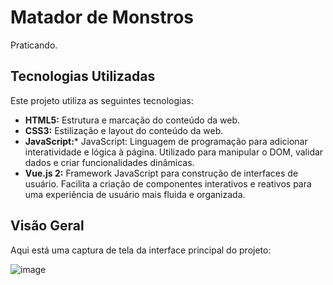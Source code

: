 # Matador de Monstros

Praticando.

## Tecnologias Utilizadas

Este projeto utiliza as seguintes tecnologias:

- **HTML5:** Estrutura e marcação do conteúdo da web.
- **CSS3:** Estilização e layout do conteúdo da web.
- **JavaScript:*** JavaScript: Linguagem de programação para adicionar interatividade e lógica à página. Utilizado para manipular o DOM, validar dados e criar funcionalidades dinâmicas.
- **Vue.js 2:** Framework JavaScript para construção de interfaces de usuário. Facilita a criação de componentes interativos e reativos para uma experiência de usuário mais fluida e organizada.

## Visão Geral

Aqui está uma captura de tela da interface principal do projeto:

![image](https://github.com/user-attachments/assets/37922aba-2622-41f2-a216-bcc11b5f1357)
